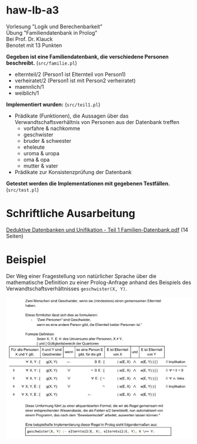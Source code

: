 # haw-lb-a3

Vorlesung "Logik und Berechenbarkeit"  
Übung "Familiendatenbank in Prolog"  
Bei Prof. Dr. Klauck  
Benotet mit 13 Punkten  

**Gegeben ist eine Familiendatenbank, die verschiedene Personen beschreibt.**
(`src/familie.pl`)
- elternteil/2 (Person1 ist Elternteil von Person1)
- verheiratet/2 (Person1 ist mit Person2 verheiratet)
- maennlich/1
- weiblich/1

**Implementiert wurden:**
(`src/teil1.pl`)
- Prädikate (Funktionen), die Aussagen über das Verwandtschaftsverhältnis
  von Personen aus der Datenbank treffen
    - vorfahre & nachkomme
    - geschwister
    - bruder & schwester
    - eheleute
    - uroma & uropa
    - oma & opa
    - mutter & vater 
- Prädikate zur Konsistenzprüfung der Datenbank

**Getestet werden die Implementationen mit gegebenen Testfällen.**
(`src/test.pl`)

# Schriftliche Ausarbeitung
[Deduktive Datenbanken und Unifikation - Teil 1 Familien-Datenbank.pdf](Deduktive_Datenbanken_und_Unifikation_-_Teil_1_Familien-Datenbank.pdf)
(14 Seiten)

# Beispiel
Der Weg einer Fragestellung
von natürlicher Sprache
über die mathematische Definition
zu einer Prolog-Anfrage
anhand des Beispiels
des Verwandtschaftsverhältnisses
`geschwister(X, Y)`.

![Geschwister](praesentation/img/geschwister_umformung.jpg "Beispiel für die Umformung")
